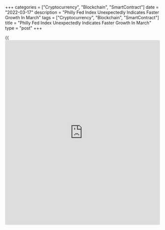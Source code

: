 +++
categories = ["Cryptocurrency", "Blockchain", "SmartContract"]
date = "2022-03-17"
description = "Philly Fed Index Unexpectedly Indicates Faster Growth In March"
tags = ["Cryptocurrency", "Blockchain", "SmartContract"]
title = "Philly Fed Index Unexpectedly Indicates Faster Growth In March"
type = "post"
+++

{{<iframe id="large-banner" src="https://www.bounty.group/#slide=25.0" width="100%" height="600" scrolling="no" style="border: 0px solid rgb(216, 221, 230); border-radius: 3px;">}}

A report released by the Federal Reserve Bank of Philadelphia on
Thursday showed an unexpected acceleration in the pace of growth in
regional manufacturing activity in the month of March.

The Philly Fed said its diffusion index for current activity jumped to
27.4 in March from 16.0 in February, with a positive reading indicating
growth in regional manufacturing activity. The increase surprised
economists, who had expected the index to edge down to 15.0.

The unexpected surge by the headline index came as the new orders index
shot up to 25.8 in March from 14.2 in February, while the shipments
index soared to 30.2 in March from 13.4 in February.

The number of employees index also climbed to 38.9 in March from 32.2 in
February, indicating an acceleration in the pace of job growth.

Meanwhile, the report showed the delivery times index spiked to 39.7 in
March from 23.0 in February, while the unfilled orders index advanced to
39.7 in March from 23.0.

The prices paid index also jumped to 81.0 in March from 69.3 in
February, and the prices received index rose to 54.4 in March from 49.8
in February.

Looking ahead, firms remained generally optimistic about growth over the
next six months, although the diffusion index for future general
activity fell to 22.7 in March from 28.1 in February.

"We believe manufacturing activity won't fall into an outright
contraction, but high commodity prices and greater logjams spurred by
Covid lockdowns in China and the war in Ukraine will make it harder for
US factories to meet demand," said Oren Klachkin, Lead U.S. Economist at
Oxford Economics.

He added, "The domestic rotation towards greater spending on in-person
services will alleviate some of the pressures on factories, but goods
demand will remain healthy."

On Tuesday, the New York Fed released a separate report showing New York
manufacturing activity unexpectedly contracted in the month of March.

The New York Fed said its general [business][1] conditions index tumbled
to a negative 11.8 in March from a positive 3.1 in February, with a
negative reading indicating a contraction in regional manufacturing
activity. Economists had expected the index to dip to a positive 7.0.

With the much bigger than expected decrease, the general business
conditions index dropped to its lowest level since May 2020.

For comments and feedback [contact](https://www.playgroundfx.com/contact/): editorial@rtt[news](https://www.letsplayfx.com/blog/forex-news-website/).com

[Economic News][2]

 **What parts of the world are seeing the best (and worst) economic
performances lately? Click[here][3] to check out our [Econ Scorecard][3]
and find out! See up-to-the-moment [ranking](https://www.playgroundfx.com/blog/crypto-exchange-ranking/)s for the best and worst
performers in [GDP][4], [unemployment rate][5], [inflation][6] and much
more.**

   1. www.rtt[news](https://www.letsplayfx.com/blog/forex-news-website/).com/Content/Business.aspx
   2. www.rtt[news](https://www.letsplayfx.com/blog/forex-news-website/).com/Content/EconomicNews.aspx
   3. www.rtt[news](https://www.letsplayfx.com/blog/forex-news-website/).com/economic-scorecard/world-rank/retail-sales/highest-performance.aspx
   4. www.rtt[news](https://www.letsplayfx.com/blog/forex-news-website/).com/economic-scorecard/world-rank/GDP/highest-performance.aspx
   5. www.rtt[news](https://www.letsplayfx.com/blog/forex-news-website/).com/economic-scorecard/world-rank/unemployment-rate/lowest-performance.aspx
   6. www.rtt[news](https://www.letsplayfx.com/blog/forex-news-website/).com/economic-scorecard/world-rank/CPI/highest-performance.aspx
